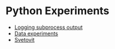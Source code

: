 # Python Experiments

* [Logging subprocess output](logging-subprocess-output)
* [Data experiments](data-experiments)
* [Svetovit](svetovit)
